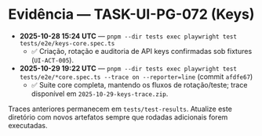 # Evidência — TASK-UI-PG-072 (Keys)

- **2025-10-28 15:24 UTC** — `pnpm --dir tests exec playwright test tests/e2e/keys-core.spec.ts`
  - ✅ Criação, rotação e auditoria de API keys confirmadas sob fixtures (`UI-ACT-005`).
- **2025-10-29 19:22 UTC** — `pnpm --dir tests exec playwright test tests/e2e/*core.spec.ts --trace on --reporter=line` (commit `afdfe67`)
  - ✅ Suite core completa, mantendo os fluxos de rotação/teste; trace disponível em `2025-10-29-keys-trace.zip`.

Traces anteriores permanecem em `tests/test-results`. Atualize este diretório com novos artefatos sempre que rodadas adicionais forem executadas.
